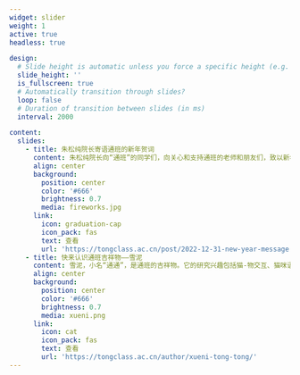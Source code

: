 ```yaml
---
widget: slider
weight: 1
active: true
headless: true

design:
  # Slide height is automatic unless you force a specific height (e.g. '400px')
  slide_height: ''
  is_fullscreen: true
  # Automatically transition through slides?
  loop: false
  # Duration of transition between slides (in ms)
  interval: 2000

content:
  slides:
    - title: 朱松纯院长寄语通班的新年贺词
      content: 朱松纯院长向“通班”的同学们，向关心和支持通班的老师和朋友们，致以新年的祝福。
      align: center
      background:
        position: center
        color: '#666'
        brightness: 0.7
        media: fireworks.jpg
      link:
        icon: graduation-cap
        icon_pack: fas
        text: 查看
        url: 'https://tongclass.ac.cn/post/2022-12-31-new-year-message'
    - title: 快来认识通班吉祥物——雪泥
      content: 雪泥，小名“通通”，是通班的吉祥物。它的研究兴趣包括猫-物交互、猫咪语言处理和多猫咪系统。
      align: center
      background:
        position: center
        color: '#666'
        brightness: 0.7
        media: xueni.png
      link:
        icon: cat
        icon_pack: fas
        text: 查看
        url: 'https://tongclass.ac.cn/author/xueni-tong-tong/'
---
```

